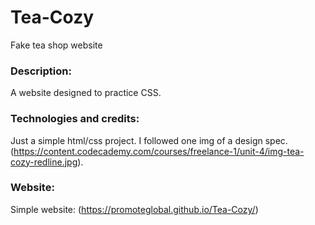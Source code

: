 # Tea-Cozy
Fake tea shop website

### Description:
A website designed to practice CSS.

### Technologies and credits:
Just a simple html/css project. I followed one img of a design spec. (https://content.codecademy.com/courses/freelance-1/unit-4/img-tea-cozy-redline.jpg).


### Website:  
Simple website: (https://promoteglobal.github.io/Tea-Cozy/)
